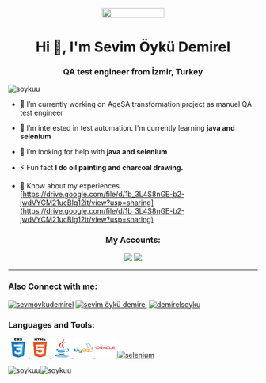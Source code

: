 <p align="center">
<a  href="#"><img width="50%" height="20%" src="https://64.media.tumblr.com/cbd7cb0e8a2f78a1f466c80de55300d7/tumblr_ogfvy9Bc2d1vnqmpbo1_500.gif" height="175px"/></a>
</p>
<h1 align="center">Hi 👋, I'm Sevim Öykü Demirel</h1>
<h3 align="center">QA test engineer from İzmir, Turkey</h3>

<p align="left"> <img src="https://komarev.com/ghpvc/?username=soykuu&label=Profile%20views&color=0e75b6&style=flat" alt="soykuu" /> </p>


- 🔭 I’m currently working on AgeSA transformation project as manuel QA test engineer

- 🌱 I’m interested in test automation. I'm currently learning **java and selenium**

- 🤝 I’m looking for help with **java and selenium**

- ⚡ Fun fact **I do oil painting and charcoal drawing.**

- 📄 Know about my experiences [https://drive.google.com/file/d/1b_3L4S8nGE-b2-jwdVYCM21ucBIg12it/view?usp=sharing](https://drive.google.com/file/d/1b_3L4S8nGE-b2-jwdVYCM21ucBIg12it/view?usp=sharing)

<div align="center">
  
   <h3 align="center">My Accounts:</h3>
<p align="center">

 <a href="https://www.linkedin.com/in/sevimoykudemirel/"><img src="https://img.shields.io/badge/linkedin-0077B5.svg?style=for-the-badge&logo=linkedin&logoColor=white"/></a>
  <a href="mailto:demireloyku@gmail.com"><img src="https://img.shields.io/badge/e‑mail-D14836.svg?style=for-the-badge&logo=GMail&logoColor=white"/></a> 

</p>
</div>
<hr/>
<div align="center">

<h3 align="left">Also Connect with me:</h3>
<p align="left">
<a href="https://twitter.com/sevmoykudemirel" target="blank"><img align="center" src="https://raw.githubusercontent.com/rahuldkjain/github-profile-readme-generator/master/src/images/icons/Social/twitter.svg" alt="sevmoykudemirel" height="30" width="40" /></a>
<a href="https://fb.com/sevim öykü demirel" target="blank"><img align="center" src="https://raw.githubusercontent.com/rahuldkjain/github-profile-readme-generator/master/src/images/icons/Social/facebook.svg" alt="sevim öykü demirel" height="30" width="40" /></a>
<a href="https://instagram.com/demirelsoyku" target="blank"><img align="center" src="https://raw.githubusercontent.com/rahuldkjain/github-profile-readme-generator/master/src/images/icons/Social/instagram.svg" alt="demirelsoyku" height="30" width="40" /></a>
</p>

<h3 align="left">Languages and Tools:</h3>
<p align="left"> <a href="https://www.w3schools.com/css/" target="_blank" rel="noreferrer"> <img src="https://raw.githubusercontent.com/devicons/devicon/master/icons/css3/css3-original-wordmark.svg" alt="css3" width="40" height="40"/> </a> <a href="https://www.w3.org/html/" target="_blank" rel="noreferrer"> <img src="https://raw.githubusercontent.com/devicons/devicon/master/icons/html5/html5-original-wordmark.svg" alt="html5" width="40" height="40"/> </a> <a href="https://www.java.com" target="_blank" rel="noreferrer"> <img src="https://raw.githubusercontent.com/devicons/devicon/master/icons/java/java-original.svg" alt="java" width="40" height="40"/> </a> <a href="https://www.mysql.com/" target="_blank" rel="noreferrer"> <img src="https://raw.githubusercontent.com/devicons/devicon/master/icons/mysql/mysql-original-wordmark.svg" alt="mysql" width="40" height="40"/> </a> <a href="https://www.oracle.com/" target="_blank" rel="noreferrer"> <img src="https://raw.githubusercontent.com/devicons/devicon/master/icons/oracle/oracle-original.svg" alt="oracle" width="40" height="40"/> </a> <a href="https://www.selenium.dev" target="_blank" rel="noreferrer"> <img src="https://raw.githubusercontent.com/detain/svg-logos/780f25886640cef088af994181646db2f6b1a3f8/svg/selenium-logo.svg" alt="selenium" width="40" height="40"/> </a> </p>

<p><img align="left" src="https://github-readme-stats.vercel.app/api/top-langs?username=soykuu&show_icons=true&locale=en&layout=compact" alt="soykuu" /></p>


<p><img align="left" src="https://github-readme-streak-stats.herokuapp.com/?user=soykuu&" alt="soykuu" /></p>
